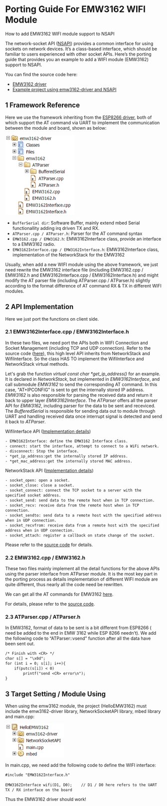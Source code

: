# Porting Guide For EMW3162 WIFI Module
How to add EMW3162 WIFI module support to NSAPI

The network-socket API ([NSAPI](https://docs.mbed.com/docs/mbed-os-api-reference/en/5.2/APIs/communication/network_sockets/)) provides a common interface for using sockets on network devices. It’s a class-based interface, which should be familiar to users experienced with other socket APIs. Here’s the porting guide that provides you an example to add a WIFI module (EMW3162) support to NSAPI.

You can find the source code here:

- [EMW3162 driver](https://developer.mbed.org/users/Maggie17/code/emw3162-driver/)
- [Example project using emw3162-driver and NSAPI](https://developer.mbed.org/users/Maggie17/code/HelloEMW3162/)

## 1 Framework Reference
Here we use the framework inheriting from the [ESP8266 driver](https://github.com/armmbed/esp8266-driver), both of which support the AT command via UART to implement the communication between the module and board, shown as below:

![web page](framework-driver.png)
       
- `BufferSerial dir`: Software Buffer, mainly extend mbed Serial functionallity adding irq driven TX and RX.
- `ATParser.cpp / ATParser.h`: Parser for the AT command syntax
- `EMW3162.cpp / EMW3162.h`: EMW3162Interface class, provide an interface to a EMW3162 radio.
- `EMW3162Interface.cpp / EMW3162Interface.h`: EMW3162Interface class, implementation of the NetworkStack for the EMW3162

Usually, when add a new WIFI module using the above framework, we just need rewrite the EMW3162 interface file (including EMW3162.cpp / EMW3162.h and EMW3162Interface.cpp / EMW3162Interface.h) and might modify the AT parser file (including ATParser.cpp / ATParser.h) slightly according to the format difference of AT command RX & TX in different WIFI modules.

## 2 API Implementation
Here we just port the functions on client side.
### 2.1 EMW3162Interface.cpp / EMW3162Interface.h
In these two files, we need port the APIs both in WIFI Connection and Socket Management (including TCP and UDP connection). Refer to the source code ([here](https://developer.mbed.org/users/Maggie17/code/emw3162-driver/)), this high level API inherits from NetworkStack and WifiInterface. So the class HAS TO implement the WifiInterface and NetworkStack virtual methods.

Let's grab the function *virtual const char \*get_ip_address()* for an example. It is declared in *NetworkStack*, but implemented in *EMW3162Interface*, and call submodule *EMW3162* to send the corresponding AT command. In this case, "AT+IPCONFIG" is sent to get the internally stored IP address. *EMW3162* is also responsible for parsing the received data and return it back to upper layer *EMW3162Interface*. The *ATParser* offers all the parser API for *EMW3162*, including parser for the data to be sent and receviced. The *BufferedSerial* is responsible for sending data out to module through UART and handling received data once interrupt signal is detected and send it back to *ATParser*. 


WifiInterface API ([Implementation details](https://docs.mbed.com/docs/mbed-os-api-reference/en/5.2/APIs/communication/wifi/))
```
- EMW3162Interface: define the EMW3162 Interface class.
- connect: start the interface, attempt to connect to a WiFi network.
- disconnect: Stop the interface.
- *get_ip_address:get the internally stored IP address.
- *get_mac_address:get the internally stored MAC address.
```
NetworkStack API ([Implementation details](https://docs.mbed.com/docs/mbed-os-api/en/mbed-os-5.2/api/classNetworkStack.html/))
```
- socket_open: open a socket.
- socket_close: close a socket.
- socket_connect: connect the TCP socket to a server with the specified socket address.
- socket_send: send data to the remote host when in TCP connection.
- socket_recv: receive data from the remote host when in TCP connection.
- socket_sendto: send data to a remote host with the specified address when in UDP connection.
- socket_recvfrom: receive data from a remote host with the specified address when in UDP connection.
- socket_attach: register a callback on state change of the socket.
```
Please refer to the [source code](https://developer.mbed.org/users/Maggie17/code/emw3162-driver/file/fb6251306b21/EMW3162Interface.cpp) for details.

### 2.2 EMW3162.cpp / EMW3162.h
These two files mainly implement all the detail functions for the above APIs using the parser interface from ATParser module. It is the most key part in the porting process as details implementation of different WIFI module are quite different, thus nearly all the code need be rewritten. 

We can get all the AT commands for EMW3162 [here](http://www.mxchip.com/download/getFiles/578eed8d253ad.pdf).

For details, please refer to the [source code](https://developer.mbed.org/users/Maggie17/code/emw3162-driver/file/fb6251306b21/emw3162/EMW3162.cpp).

### 2.3 ATParser.cpp / ATParser.h
In EMW3162, format of data to be sent is a bit different from ESP8266 (<CR> need be added to the end in EMW 3162 while ESP 8266 needn’t). We add the following code to “ATParser::vsend” function after all the data have been sent out.
```
/* Finish with <CR> */
char s[] = "\x0d";
for (int i = 0; s[i]; i++){
    if(putc(s[i]) < 0)
        printf("send <CR> error\n");
}
``` 
## 3 Target Setting / Module Using
When using the emw3162 module, the project (HelloEMW3162) must include the emw3162-driver library, NetworkSocketAPI library, mbed library and main.cpp:

![web page](framework-project.png)
       
In main.cpp, we need add the following code to define the WIFI interface:
```
#include "EMW3162Interface.h"

EMW3162Interface wifi(D1, D0);    // D1 / D0 here refers to the UART TX / RX interface on the board
```

Thus the EMW3162 driver should work!
